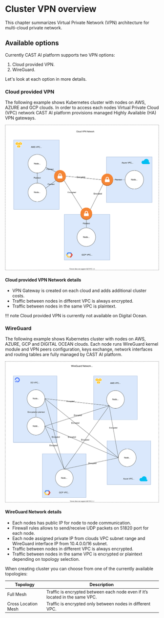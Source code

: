 # Cluster VPN overview

This chapter summarizes Virtual Private Network (VPN) architecture for multi-cloud private network.

## Available options

Currently CAST AI platform supports two VPN options:

1. Cloud provided VPN.
2. WireGuard.

Let's look at each option in more details.

### Cloud provided VPN

The following example shows Kubernetes cluster with nodes on AWS, AZURE and GCP clouds.
In order to access each nodes Virtual Private Cloud (VPC) network CAST AI platform
provisions managed Highly Available (HA) VPN gateways.

![](vpn-overview/cloudvpn.svg)

#### Cloud provided VPN Network details

- VPN Gateway is created on each cloud and adds additional cluster costs.
- Traffic between nodes in different VPC is always encrypted.
- Traffic between nodes in the same VPC is plaintext.

!!! note
    Cloud provided VPN is currently not available on Digital Ocean.

### WireGuard

The following example shows Kubernetes cluster with nodes on AWS, AZURE, GCP and DIGITAL OCEAN clouds.
Each node runs WireGuard kernel module and VPN peers configuration, keys exchange, network interfaces
and routing tables are fully managed by CAST AI platform.

![](vpn-overview/wireguard.svg)

#### WireGuard Network details

- Each nodes has public IP for node to node communication.
- Firewall rules allows to send/receive UDP packets on 51820 port for each node.
- Each node assigned private IP from clouds VPC subnet range and WireGuard interface IP
from 10.4.0.0/16 subnet.
- Traffic between nodes in different VPC is always encrypted.
- Traffic between nodes in the same VPC is encrypted or plaintext depending on topology selection.

When creating cluster you can choose from one of the currently available topologies:

| Topology | Description |
|---|---|
| Full Mesh | Traffic is encrypted between each node even if it’s located in the same VPC. |
| Cross Location Mesh | Traffic is encrypted only between nodes in different VPC. |
